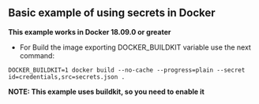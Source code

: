 ## Basic example of using secrets in Docker

**This example works in Docker 18.09.0 or greater**

- For Build the image exporting DOCKER_BUILDKIT variable use the next command:

`DOCKER_BUILDKIT=1 docker build --no-cache --progress=plain --secret id=credentials,src=secrets.json .`

**NOTE: This example uses buildkit, so you need to enable it**